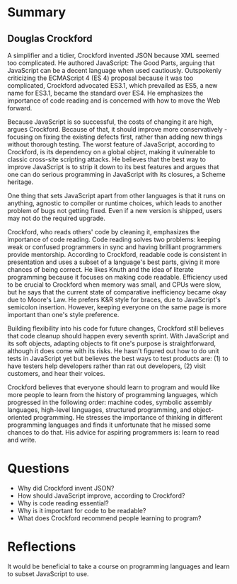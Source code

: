 # Summary
## Douglas Crockford

A simplifier and a tidier, Crockford invented JSON because XML seemed too complicated. He authored JavaScript: The Good Parts, arguing that JavaScript can be a decent language when used cautiously. Outspokenly criticizing the ECMAScript 4 (ES 4) proposal because it was too complicated, Crockford advocated ES3.1, which prevailed as ES5, a new name for ES3.1, became the standard over ES4. He emphasizes the importance of code reading and is concerned with how to move the Web forward.

Because JavaScript is so successful, the costs of changing it are high, argues Crockford. Because of that, it should improve more conservatively - focusing on fixing the existing defects first, rather than adding new things without thorough testing. The worst feature of JavaScript, according to Crockford, is its dependency on a global object, making it vulnerable to classic cross-site scripting attacks. He believes that the best way to improve JavaScript is to strip it down to its best features and argues that one can do serious programming in JavaScript with its closures, a Scheme heritage.

One thing that sets JavaScript apart from other languages is that it runs on anything, agnostic to compiler or runtime choices, which leads to another problem of bugs not getting fixed. Even if a new version is shipped, users may not do the required upgrade.

Crockford, who reads others' code by cleaning it, emphasizes the importance of code reading. Code reading solves two problems: keeping weak or confused programmers in sync and having brilliant programmers provide mentorship. According to Crockford, readable code is consistent in presentation and uses a subset of a language's best parts, giving it more chances of being correct. He likes Knuth and the idea of literate programming because it focuses on making code readable. Efficiency used to be crucial to Crockford when memory was small, and CPUs were slow, but he says that the current state of comparative inefficiency became okay due to Moore's Law. He prefers K&R style for braces, due to JavaScript's semicolon insertion. However, keeping everyone on the same page is more important than one's style preference.

Building flexibility into his code for future changes, Crockford still believes that code cleanup should happen every seventh sprint. With JavaScript and its soft objects, adapting objects to fit one's purpose is straightforward, although it does come with its risks. He hasn't figured out how to do unit tests in JavaScript yet but believes the best ways to test products are: (1) to have testers help developers rather than rat out developers, (2) visit customers, and hear their voices.

Crockford believes that everyone should learn to program and would like more people to learn from the history of programming languages, which progressed in the following order: machine codes, symbolic assembly languages, high-level languages, structured programming, and object-oriented programming. He stresses the importance of thinking in different programming languages and finds it unfortunate that he missed some chances to do that. His advice for aspiring programmers is: learn to read and write.

# Questions
- Why did Crockford invent JSON?
- How should JavaScript improve, according to Crockford?
- Why is code reading essential?
- Why is it important for code to be readable?
- What does Crockford recommend people learning to program?

# Reflections
It would be beneficial to take a course on programming languages and learn to subset JavaScript to use. 
